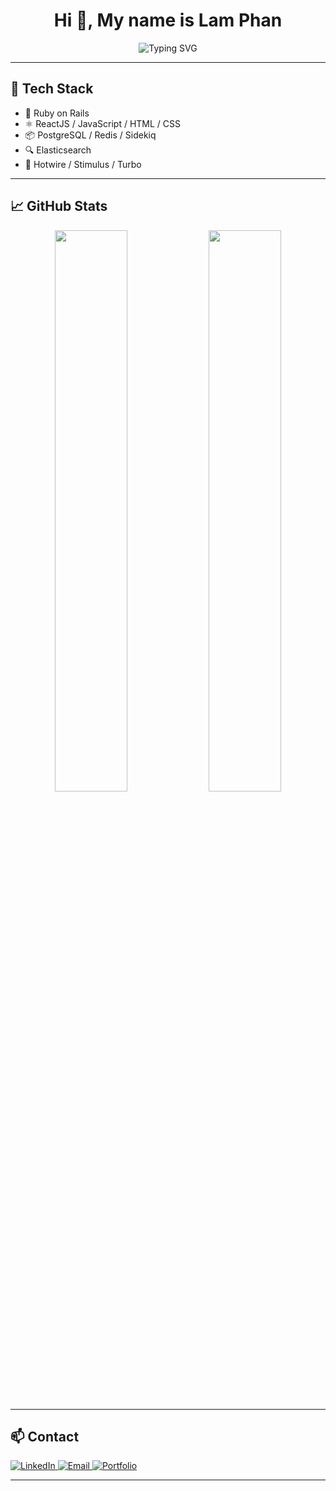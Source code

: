 <h1 align="center">Hi 👋, My name is Lam Phan</h1>

<p align="center">
  <img src="https://readme-typing-svg.demolab.com?font=Fira+Code&pause=1000&color=34D399&width=435&lines=Ruby+on+Rails+Developer;JavaScript+%2F+React+Learner;Lifelong+Tech+Explorer" alt="Typing SVG" />
</p>

---

## 🚀 Tech Stack

- 💎 Ruby on Rails
- ⚛️ ReactJS / JavaScript / HTML / CSS
- 📦 PostgreSQL / Redis / Sidekiq
- 🔍 Elasticsearch
- 🔗 Hotwire / Stimulus / Turbo

---

## 📈 GitHub Stats

<p align="center">
  <img width="48%" src="https://github-readme-stats.vercel.app/api?username=pvlamkhtn&show_icons=true&theme=radical" />
  <img width="48%" src="https://github-readme-streak-stats.herokuapp.com/?user=pvlamkhtn&theme=radical" />
</p>

---

## 📫 Contact

<p>
  <a href="https://linkedin.com/in/lampv" target="_blank">
    <img alt="LinkedIn" src="https://img.shields.io/badge/LinkedIn-blue?style=for-the-badge&logo=linkedin&logoColor=white" />
  </a>
  <a href="mailto:pvlamkhtn@gmail.com" target="_blank">
    <img alt="Email" src="https://img.shields.io/badge/Email-D14836?style=for-the-badge&logo=gmail&logoColor=white" />
  </a>
  <a href="https://pvlamkhtn.com" target="_blank">
    <img alt="Portfolio" src="https://img.shields.io/badge/Portfolio-24292e?style=for-the-badge&logo=github&logoColor=white" />
  </a>
</p>

---
